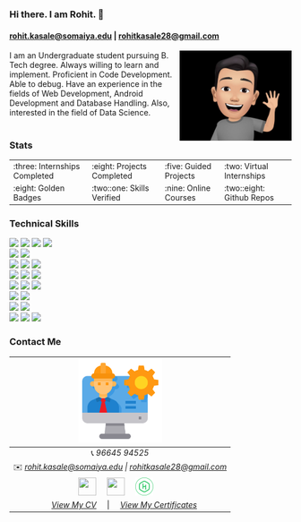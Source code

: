 ### Hi there. I am Rohit. 👋
#### rohit.kasale@somaiya.edu | rohitkasale28@gmail.com
<img align="right" width="200" height="161" src="https://github.com/rkasale28/rkasale28/blob/master/icons/avatar.jpg">

I am an Undergraduate student pursuing B. Tech degree. Always willing to learn and implement. Proficient in Code Development. Able to debug. Have an experience in the fields of Web Development, Android Development and Database Handling. Also, interested in the field of Data Science. <br /><br />

### Stats
<table>
  <tr>
    <td> :three: Internships Completed </td>
    <td> :eight: Projects Completed </td>
    <td>  :five: Guided Projects  </td>
    <td> :two: Virtual Internships </td>
  </tr>
  <tr>
    <td>  :eight: Golden Badges  </td>
    <td>  :two::one: Skills Verified </td>
    <td>  :nine: Online Courses  </td>
    <td>  :two::eight: Github Repos</td> 
  </tr>
</table>

### Technical Skills
<img src = "https://img.shields.io/badge/-HTML5-E34F26?style=flat&logo=html5&logoColor=white"> <img src = "https://img.shields.io/badge/-CSS3-1572B6?style=flat&logo=css3&logoColor=white"> <img src="https://img.shields.io/badge/-Bootstrap-563D7C?style=flat&logo=bootstrap&logoColor=white"> <img src="https://img.shields.io/badge/-JavaScript-black?style=flat&logo=javascript&logoColor=eed718"> <br />
<img src="https://img.shields.io/badge/-JSP-de6c1e?style=flat" > <img src="https://img.shields.io/badge/-PHP-5466b8?style=flat&logo=php&logoColor=white" > <br />
<img src="https://img.shields.io/badge/-django-black?style=flat&logo=django"> <img src="https://img.shields.io/badge/-Flask-0d7963?style=flat&logo=flask&logoColor=white"> <img src="https://img.shields.io/badge/-React-161616?style=flat&logo=react&logoColor=00d9ff"> <br/>
<img src="https://img.shields.io/badge/-C%20&%20C++-659ad2?style=flat&logo=c%2B%2B&logoColor=ffffff"> <img src="https://img.shields.io/badge/-Java 8-06305b?style=flat&logo=java&logoColor=white"> <img src="https://img.shields.io/badge/-Python%203-black?style=flat&logo=python&logoColor=white"> <br />
<img src="https://img.shields.io/badge/-Problem%20Solving-0d7963?style=flat"> <img src="https://img.shields.io/badge/-Database%20Management-4d008f?style=flat"> <img src="https://img.shields.io/badge/-Rest%20APIs-164ead?style=flat"> <br />
<img src="https://img.shields.io/badge/-Android-black?style=flat&logo=android"> <img src="https://img.shields.io/badge/-Flutter-3a495d?style=flat&logo=flutter&logoColor=67b7f7"> <br />
<img src="https://img.shields.io/badge/-Machine%20Learning-102230?style=flat"> <img src="https://img.shields.io/badge/-R-black?style=flat&logo=r&logoColor=5b8cc4"> <br />
<img src="https://img.shields.io/badge/-Microsoft%20Word-164ead?style=flat&logo=microsoft%20word"> <img src="https://img.shields.io/badge/-Microsoft%20Excel-026f39?style=flat&logo=microsoft%20excel"> <img src="https://img.shields.io/badge/-Microsoft%20PowerPoint-b9361a?style=flat&logo=microsoft%20powerpoint">

### Contact Me
|  <img src="https://github.com/rkasale28/rkasale28/blob/master/icons/engineer.png" width="150px" height="150px" /> |
|:---------------------------------------------------------------------------------------------------------------------------------------: |
|📞 *96645 94525*|
|✉️ *rohit.kasale@somaiya.edu \| rohitkasale28@gmail.com*|
 <a href="https://www.linkedin.com/in/rohit-kasale/"><img src="https://i.ibb.co/Kx2GSrT/linkedin.png" width="32px" height="32px"></a> &nbsp; &nbsp; <a href="https://github.com/rkasale28"><img src="https://cdn.iconscout.com/icon/free/png-256/github-108-438008.png" width="32px" height="32px"></a> &nbsp; &nbsp; <a href="https://www.hackerrank.com/rohit_kasale?hr_r=1"><img src="https://github.com/rkasale28/rkasale28/blob/master/icons/icons8-hackerrank-512.png" width="32px" height="32px"></a> &nbsp; &nbsp; |
|&nbsp; &nbsp; *[View My CV](https://drive.google.com/file/d/1pvgXYnm9uemzaBD5TMpHKxGKj0lKuDSb/view)* &nbsp; &nbsp; \|  &nbsp; &nbsp; *[View My Certificates](https://github.com/rkasale28/rkasale28/tree/master/Certificates)*|
